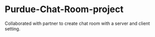 # Purdue-Chat-Room-project

Collaborated with partner to create chat room with a server and client setting.
